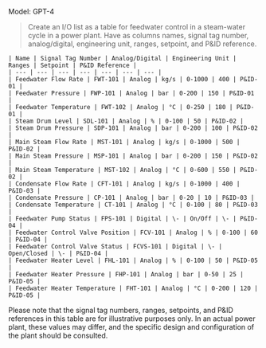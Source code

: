 Model: GPT-4

> Create an I/O list as a table for feedwater control in a steam-water cycle in a power plant. Have as columns names, signal tag number, analog/digital, engineering unit, ranges, setpoint, and P&ID reference.

```
| Name | Signal Tag Number | Analog/Digital | Engineering Unit | Ranges | Setpoint | P&ID Reference |
| --- | --- | --- | --- | --- | --- | --- |
| Feedwater Flow Rate | FWT-101 | Analog | kg/s | 0-1000 | 400 | P&ID-01 |
| Feedwater Pressure | FWP-101 | Analog | bar | 0-200 | 150 | P&ID-01 |
| Feedwater Temperature | FWT-102 | Analog | °C | 0-250 | 180 | P&ID-01 |
| Steam Drum Level | SDL-101 | Analog | % | 0-100 | 50 | P&ID-02 |
| Steam Drum Pressure | SDP-101 | Analog | bar | 0-200 | 100 | P&ID-02 |
| Main Steam Flow Rate | MST-101 | Analog | kg/s | 0-1000 | 500 | P&ID-02 |
| Main Steam Pressure | MSP-101 | Analog | bar | 0-200 | 150 | P&ID-02 |
| Main Steam Temperature | MST-102 | Analog | °C | 0-600 | 550 | P&ID-02 |
| Condensate Flow Rate | CFT-101 | Analog | kg/s | 0-1000 | 400 | P&ID-03 |
| Condensate Pressure | CP-101 | Analog | bar | 0-20 | 10 | P&ID-03 |
| Condensate Temperature | CT-101 | Analog | °C | 0-100 | 80 | P&ID-03 |
| Feedwater Pump Status | FPS-101 | Digital | \- | On/Off | \- | P&ID-04 |
| Feedwater Control Valve Position | FCV-101 | Analog | % | 0-100 | 60 | P&ID-04 |
| Feedwater Control Valve Status | FCVS-101 | Digital | \- | Open/Closed | \- | P&ID-04 |
| Feedwater Heater Level | FHL-101 | Analog | % | 0-100 | 50 | P&ID-05 |
| Feedwater Heater Pressure | FHP-101 | Analog | bar | 0-50 | 25 | P&ID-05 |
| Feedwater Heater Temperature | FHT-101 | Analog | °C | 0-200 | 120 | P&ID-05 |
```

Please note that the signal tag numbers, ranges, setpoints, and P&ID references in this table are for illustrative purposes only. In an actual power plant, these values may differ, and the specific design and configuration of the plant should be consulted.